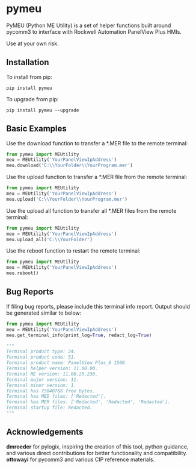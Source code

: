 # pymeu

PyMEU (Python ME Utility) is a set of helper functions built around pycomm3 to interface with Rockwell Automation PanelView Plus HMIs.<br>

Use at your own risk.<br>

## Installation

To install from pip:
```console
pip install pymeu
```

To upgrade from pip:
```console
pip install pymeu --upgrade
```

## Basic Examples

Use the download function to transfer a *.MER file to the remote terminal:

```python
from pymeu import MEUtility
meu = MEUtility('YourPanelViewIpAddress')
meu.download('C:\\YourFolder\\YourProgram.mer')
```

Use the upload function to transfer a *.MER file from the remote terminal:

```python
from pymeu import MEUtility
meu = MEUtility('YourPanelViewIpAddress')
meu.upload('C:\\YourFolder\\YourProgram.mer')
```

Use the upload all function to transfer all *.MER files from the remote terminal:

```python
from pymeu import MEUtility
meu = MEUtility('YourPanelViewIpAddress')
meu.upload_all('C:\\YourFolder')
```

Use the reboot function to restart the remote terminal:

```python
from pymeu import MEUtility
meu = MEUtility('YourPanelViewIpAddress')
meu.reboot()
```

## Bug Reports

If filing bug reports, please include this terminal info report.
Output should be generated similar to below:

```python
from pymeu import MEUtility
meu = MEUtility('YourPanelViewIpAddress')
meu.get_terminal_info(print_log=True, redact_log=True)

"""
Terminal product type: 24.
Terminal product code: 51.
Terminal product name: PanelView Plus_6 1500.
Terminal helper version: 11.00.00.
Terminal ME version: 11.00.25.230.
Terminal major version: 11.
Terminal minor version: 1.
Terminal has 75040768 free bytes.
Terminal has MED files: ['Redacted'].
Terminal has MER files: ['Redacted', 'Redacted', 'Redacted'].
Terminal startup file: Redacted.
"""

```

## Acknowledgements

**dmroeder** for pylogix, inspiring the creation of this tool, python guidance, and various direct contributions for better functionality and compatibility.
**ottowayi** for pycomm3 and various CIP reference materials.
